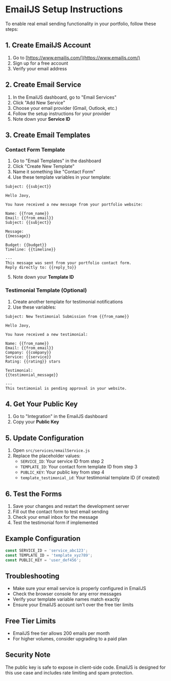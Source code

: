 # EmailJS Setup Instructions

To enable real email sending functionality in your portfolio, follow these steps:

## 1. Create EmailJS Account
1. Go to [https://www.emailjs.com/](https://www.emailjs.com/)
2. Sign up for a free account
3. Verify your email address

## 2. Create Email Service
1. In the EmailJS dashboard, go to "Email Services"
2. Click "Add New Service"
3. Choose your email provider (Gmail, Outlook, etc.)
4. Follow the setup instructions for your provider
5. Note down your **Service ID**

## 3. Create Email Templates

### Contact Form Template
1. Go to "Email Templates" in the dashboard
2. Click "Create New Template"
3. Name it something like "Contact Form"
4. Use these template variables in your template:

```
Subject: {{subject}}

Hello Javy,

You have received a new message from your portfolio website:

Name: {{from_name}}
Email: {{from_email}}
Subject: {{subject}}

Message:
{{message}}

Budget: {{budget}}
Timeline: {{timeline}}

---
This message was sent from your portfolio contact form.
Reply directly to: {{reply_to}}
```

5. Note down your **Template ID**

### Testimonial Template (Optional)
1. Create another template for testimonial notifications
2. Use these variables:

```
Subject: New Testimonial Submission from {{from_name}}

Hello Javy,

You have received a new testimonial:

Name: {{from_name}}
Email: {{from_email}}
Company: {{company}}
Service: {{service}}
Rating: {{rating}} stars

Testimonial:
{{testimonial_message}}

---
This testimonial is pending approval in your website.
```

## 4. Get Your Public Key
1. Go to "Integration" in the EmailJS dashboard
2. Copy your **Public Key**

## 5. Update Configuration
1. Open `src/services/emailService.js`
2. Replace the placeholder values:
   - `SERVICE_ID`: Your service ID from step 2
   - `TEMPLATE_ID`: Your contact form template ID from step 3
   - `PUBLIC_KEY`: Your public key from step 4
   - `template_testimonial_id`: Your testimonial template ID (if created)

## 6. Test the Forms
1. Save your changes and restart the development server
2. Fill out the contact form to test email sending
3. Check your email inbox for the message
4. Test the testimonial form if implemented

## Example Configuration
```javascript
const SERVICE_ID = 'service_abc123';
const TEMPLATE_ID = 'template_xyz789';
const PUBLIC_KEY = 'user_def456';
```

## Troubleshooting
- Make sure your email service is properly configured in EmailJS
- Check the browser console for any error messages
- Verify your template variable names match exactly
- Ensure your EmailJS account isn't over the free tier limits

## Free Tier Limits
- EmailJS free tier allows 200 emails per month
- For higher volumes, consider upgrading to a paid plan

## Security Note
The public key is safe to expose in client-side code. EmailJS is designed for this use case and includes rate limiting and spam protection.
